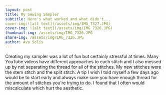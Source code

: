```yaml
---
layout: post
title: My Sewing Sampler
subtitle: Here's what worked and what didn't...
cover-img:![alt text](/assets/img/IMG_7327.JPG)
cover-img: ![alt text](/assets/img/IMG_7326.JPG)
thumbnail-img: /assets/img/IMG_7326.JPG
share-img: /assets/img/IMG_7326.JPG
author: Ava Solis
---
```

Creating my sampler was a lot of fun but certainly stressful at times. Many YouTube videos have different approaches to each stitch and I also messed up by not separating the thread for all of the stitches. My new stitches were the stem stitch and the split stitch. A tip I wish I told myself a few days ago would be to start early and always make sure you have enough thread for the amount of stitches you're trying to do. I found that I often would miscalculate which hurt the aesthetic. 
